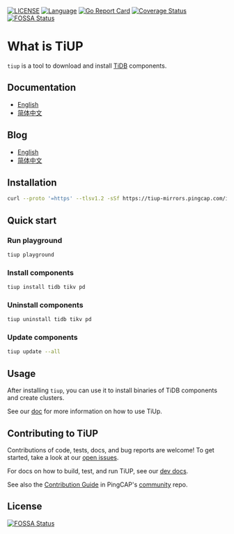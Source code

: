 [![LICENSE](https://img.shields.io/github/license/pingcap/tidb.svg)](https://github.com/pingcap/tiup/blob/master/LICENSE)
[![Language](https://img.shields.io/badge/Language-Go-blue.svg)](https://golang.org/)
[![Go Report Card](https://goreportcard.com/badge/github.com/pingcap/tiup)](https://goreportcard.com/badge/github.com/pingcap/tiup)
[![Coverage Status](https://codecov.io/gh/pingcap/tiup/branch/master/graph/badge.svg)](https://codecov.io/gh/pingcap/tiup/)
[![FOSSA Status](https://app.fossa.com/api/projects/git%2Bgithub.com%2Fpingcap%2Ftiup.svg?type=shield)](https://app.fossa.com/projects/git%2Bgithub.com%2Fpingcap%2Ftiup?ref=badge_shield)

# What is TiUP

`tiup` is a tool to download and install [TiDB](https://docs.pingcap.com/tidb/stable/overview) components.

## Documentation

- [English](https://docs.pingcap.com/tidb/stable/tiup-documentation-guide)
- [简体中文](https://docs.pingcap.com/zh/tidb/stable/tiup-documentation-guide)

## Blog

- [English](https://pingcap.com/blog/)
- [简体中文](https://pingcap.com/blog-cn/)

## Installation

```sh
curl --proto '=https' --tlsv1.2 -sSf https://tiup-mirrors.pingcap.com/install.sh | sh
```

## Quick start

### Run playground

```sh
tiup playground
```

### Install components

```sh
tiup install tidb tikv pd
```

### Uninstall components

```sh
tiup uninstall tidb tikv pd
```

### Update components

```sh
tiup update --all
```

## Usage

After installing `tiup`, you can use it to install binaries of TiDB components and create clusters.

See our [doc](doc/user/README.md) for more information on how to use TiUp.

## Contributing to TiUP

Contributions of code, tests, docs, and bug reports are welcome! To get started, take a look at our [open issues](https://github.com/pingcap/tiup/issues).

For docs on how to build, test, and run TiUP, see our [dev docs](doc/dev/README.md).

See also the [Contribution Guide](https://github.com/pingcap/community/blob/master/contributors/README.md) in PingCAP's
[community](https://github.com/pingcap/community) repo.

## License

[![FOSSA Status](https://app.fossa.com/api/projects/git%2Bgithub.com%2Fpingcap%2Ftiup.svg?type=large)](https://app.fossa.com/projects/git%2Bgithub.com%2Fpingcap%2Ftiup?ref=badge_large)

